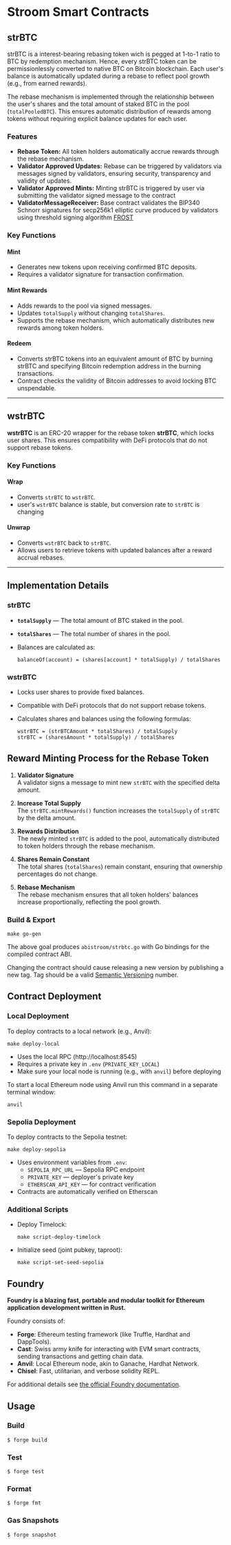 # Stroom Smart Contracts

## strBTC

strBTC is a interest-bearing rebasing token wich is pegged at 1-to-1 ratio to BTC by redemption mechanism. Hence, every strBTC token can be permissionlessly converted to native BTC on Bitcoin blockchain. Each user's balance is automatically updated during a rebase to reflect pool growth (e.g., from earned rewards).

The rebase mechanism is implemented through the relationship between the user's shares and the total amount of staked BTC in the pool (`totalPooledBTC`). This ensures automatic distribution of rewards among tokens without requiring explicit balance updates for each user.

### Features

- **Rebase Token:** All token holders automatically accrue rewards through the rebase mechanism.
- **Validator Approved Updates:** Rebase can be triggered by validators via messages signed by validators, ensuring security, transparency and validity of updates.
- **Validator Approved Mints:** Minting strBTC is triggered by user via submitting the validator signed message to the contract
- **ValidatorMessageReceiver:** Base contract validates the BIP340 Schnorr signatures for secp256k1 elliptic curve produced by validators using threshold signing algorithm [FROST](https://www.cryptohopper.com/news/frost-flexible-round-optimized-schnorr-threshold-signatures-4820)

### Key Functions

#### Mint

- Generates new tokens upon receiving confirmed BTC deposits.
- Requires a validator signature for transaction confirmation.

#### Mint Rewards

- Adds rewards to the pool via signed messages.
- Updates `totalSupply` without changing `totalShares`.
- Supports the rebase mechanism, which automatically distributes new rewards among token holders.

#### Redeem

- Converts strBTC tokens into an equivalent amount of BTC by burning strBTC and specifying Bitcoin redemption address in the burning transactions.
- Contract checks the validity of Bitcoin addresses to avoid locking BTC unspendable.

---

## wstrBTC

**wstrBTC** is an ERC-20 wrapper for the rebase token **strBTC**, which locks user shares. This ensures compatibility with DeFi protocols that do not support rebase tokens.

### Key Functions

#### Wrap

- Converts `strBTC` to `wstrBTC`.
- user's `wstrBTC` balance is stable, but conversion rate to `strBTC` is changing

#### Unwrap

- Converts `wstrBTC` back to `strBTC`.
- Allows users to retrieve tokens with updated balances after a reward accrual rebases.

---

## Implementation Details

### strBTC

- **`totalSupply`** — The total amount of BTC staked in the pool.
- **`totalShares`** — The total number of shares in the pool.
- Balances are calculated as:

    ```solidity
    balanceOf(account) = (shares[account] * totalSupply) / totalShares
    ```

### wstrBTC

- Locks user shares to provide fixed balances.
- Compatible with DeFi protocols that do not support rebase tokens.
- Calculates shares and balances using the following formulas:

    ```solidity
    wstrBTC = (strBTCAmount * totalShares) / totalSupply
    strBTC = (sharesAmount * totalSupply) / totalShares
    ```

## Reward Minting Process for the Rebase Token

1. **Validator Signature**  
   A validator signs a message to mint new `strBTC` with the specified delta amount.

2. **Increase Total Supply**  
   The `strBTC.mintRewards()` function increases the `totalSupply` of `strBTC` by the delta amount.

3. **Rewards Distribution**  
   The newly minted `strBTC` is added to the pool, automatically distributed to token holders through the rebase mechanism.

4. **Shares Remain Constant**  
   The total shares (`totalShares`) remain constant, ensuring that ownership percentages do not change.

5. **Rebase Mechanism**  
   The rebase mechanism ensures that all token holders' balances increase proportionally, reflecting the pool growth.


### Build & Export

```shell
make go-gen
```

The above goal produces `abistroom/strbtc.go` with Go bindings for the compiled contract ABI.

Changing the contract should cause releasing a new version by publishing a new tag.
Tag should be a valid [Semantic Versioning](https://semver.org/) number. 


## Contract Deployment

### Local Deployment

To deploy contracts to a local network (e.g., Anvil):

```shell
make deploy-local
```

- Uses the local RPC (http://localhost:8545)
- Requires a private key in `.env` (`PRIVATE_KEY_LOCAL`)
- Make sure your local node is running (e.g., with `anvil`) before deploying

To start a local Ethereum node using Anvil run this command in a separate terminal window:

```shell
anvil
```

### Sepolia Deployment

To deploy contracts to the Sepolia testnet:

```shell
make deploy-sepolia
```

- Uses environment variables from `.env`:
  - `SEPOLIA_RPC_URL` — Sepolia RPC endpoint
  - `PRIVATE_KEY` — deployer's private key
  - `ETHERSCAN_API_KEY` — for contract verification
- Contracts are automatically verified on Etherscan

### Additional Scripts

- Deploy Timelock:
  ```shell
  make script-deploy-timelock
  ```
- Initialize seed (joint pubkey, taproot):
  ```shell
  make script-set-seed-sepolia
  ```
  
## Foundry

**Foundry is a blazing fast, portable and modular toolkit for Ethereum application development written in Rust.**

Foundry consists of:

-   **Forge**: Ethereum testing framework (like Truffle, Hardhat and DappTools).
-   **Cast**: Swiss army knife for interacting with EVM smart contracts, sending transactions and getting chain data.
-   **Anvil**: Local Ethereum node, akin to Ganache, Hardhat Network.
-   **Chisel**: Fast, utilitarian, and verbose solidity REPL.

For additional details see [the official Foundry documentation](https://book.getfoundry.sh/).

## Usage

### Build

```shell
$ forge build
```

### Test

```shell
$ forge test
```

### Format

```shell
$ forge fmt
```

### Gas Snapshots

```shell
$ forge snapshot
```